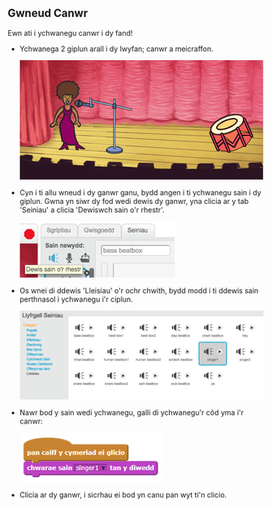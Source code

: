 ## Gwneud Canwr

Ewn ati i ychwanegu canwr i dy fand!

+ Ychwanega 2 giplun arall i dy lwyfan; canwr a meicraffon.

	![screenshot](images/band-singer-mic.png)

+ Cyn i ti allu wneud i dy ganwr ganu, bydd angen i ti ychwanegu sain i dy giplun.  Gwna yn siwr dy fod wedi dewis dy ganwr, yna clicia ar y tab 'Seiniau' a clicia 'Dewiswch sain o'r rhestr'.

	![screenshot](images/band-import-sound.png)

+ Os wnei di ddewis 'Lleisiau' o'r ochr chwith, bydd modd i ti ddewis sain perthnasol i ychwanegu i'r ciplun.

	![screenshot](images/band-choose-sound.png)

+ Nawr bod y sain wedi ychwanegu, galli di ychwanegu'r côd yma i'r canwr:

	![screenshot](images/band-sprite-singer.png)

+ Clicia ar dy ganwr, i sicrhau ei bod yn canu pan wyt ti'n clicio.
